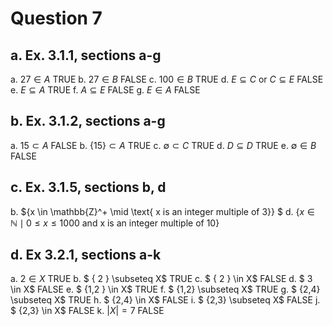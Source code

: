 # Question 7

## a. Ex. 3.1.1, sections a-g

a. $27 \in A$ TRUE
b. $27 \in B$ FALSE
c. $100 \in B$ TRUE
d. $E \subseteq C \text{ or } C \subseteq E$ FALSE
e. $E \subseteq A$ TRUE
f. $A \subseteq E$ FALSE
g. $E \in A$ FALSE

## b. Ex. 3.1.2, sections a-g

a. $15 \subset A$ FALSE
b. $\{ 15 \} \subset A$ TRUE
c. $\emptyset \subset C$ TRUE
d. $D \subseteq D$ TRUE
e. $\emptyset \in B$ FALSE

## c. Ex. 3.1.5, sections b, d

b. $\{x \in \mathbb{Z}^+ \mid \text{ x is an integer multiple of 3}\} $
d. $\{x \in \mathbb{N} \mid 0 \leq x \leq 1000 \text{ and x is an integer multiple of 10}\}$

## d. Ex 3.2.1, sections a-k

a. $2 \in X$ TRUE
b. $ \{ 2 \} \subseteq X$ TRUE
c. $ \{ 2 \} \in X$ FALSE
d. $ 3 \in X$ FALSE
e. $ \{1,2 \} \in X$ TRUE
f. $ \{1,2\} \subseteq X$ TRUE
g. $ \{2,4\} \subseteq X$ TRUE
h. $ \{2,4\} \in X$ FALSE
i. $ \{2,3\} \subseteq X$ FALSE
j. $ \{2,3\} \in X$ FALSE
k. $|X| = 7$ FALSE